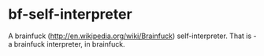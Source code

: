 bf-self-interpreter
===================

A brainfuck (http://en.wikipedia.org/wiki/Brainfuck) self-interpreter. That is - a brainfuck interpreter, in brainfuck.